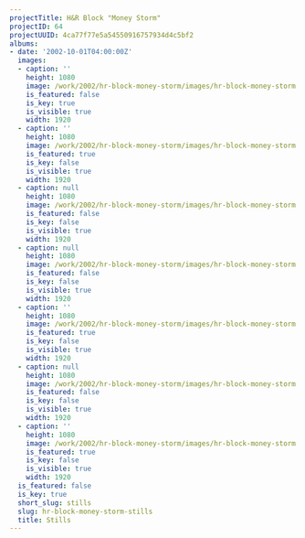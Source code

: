 ```yaml
---
projectTitle: H&R Block "Money Storm"
projectID: 64
projectUUID: 4ca77f77e5a54550916757934d4c5bf2
albums:
- date: '2002-10-01T04:00:00Z'
  images:
  - caption: ''
    height: 1080
    image: /work/2002/hr-block-money-storm/images/hr-block-money-storm.01.jpg
    is_featured: false
    is_key: true
    is_visible: true
    width: 1920
  - caption: ''
    height: 1080
    image: /work/2002/hr-block-money-storm/images/hr-block-money-storm.02.jpg
    is_featured: true
    is_key: false
    is_visible: true
    width: 1920
  - caption: null
    height: 1080
    image: /work/2002/hr-block-money-storm/images/hr-block-money-storm.03.jpg
    is_featured: false
    is_key: false
    is_visible: true
    width: 1920
  - caption: null
    height: 1080
    image: /work/2002/hr-block-money-storm/images/hr-block-money-storm.04.jpg
    is_featured: false
    is_key: false
    is_visible: true
    width: 1920
  - caption: ''
    height: 1080
    image: /work/2002/hr-block-money-storm/images/hr-block-money-storm.05.jpg
    is_featured: true
    is_key: false
    is_visible: true
    width: 1920
  - caption: null
    height: 1080
    image: /work/2002/hr-block-money-storm/images/hr-block-money-storm.06.jpg
    is_featured: false
    is_key: false
    is_visible: true
    width: 1920
  - caption: ''
    height: 1080
    image: /work/2002/hr-block-money-storm/images/hr-block-money-storm.07.jpg
    is_featured: true
    is_key: false
    is_visible: true
    width: 1920
  is_featured: false
  is_key: true
  short_slug: stills
  slug: hr-block-money-storm-stills
  title: Stills
---
```

